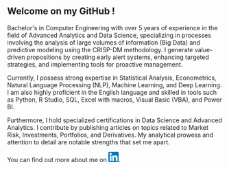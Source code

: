 ## Welcome on my GitHub !

<p>Bachelor's in Computer Engineering with over 5 years of experience in the field of Advanced Analytics and Data Science, specializing in processes involving the analysis of large volumes of information (Big Data) and predictive modeling using the CRISP-DM methodology. I generate value-driven propositions by creating early alert systems, enhancing targeted strategies, and implementing tools for proactive management.

Currently, I possess strong expertise in Statistical Analysis, Econometrics, Natural Language Processing (NLP), Machine Learning, and Deep Learning. I am also highly proficient in the English language and skilled in tools such as Python, R Studio, SQL, Excel with macros, Visual Basic (VBA), and Power BI.

Furthermore, I hold specialized certifications in Data Science and Advanced Analytics. I contribute by publishing articles on topics related to Market Risk, Investments, Portfolios, and Derivatives. My analytical prowess and attention to detail are notable strengths that set me apart.</p>

<!-- Actual text -->


You can find out more about me on [![LinkedIn][1.2]][1].

<!-- Icons -->

[1.2]: https://github.com/ecandela/ecandela/blob/main/174857.png

<!-- Links to your social media accounts -->

[1]: https://www.linkedin.com/in/erik-carl-candela-rojas/?locale=en_US
